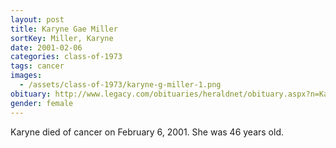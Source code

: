```yaml
---
layout: post
title: Karyne Gae Miller
sortKey: Miller, Karyne
date: 2001-02-06
categories: class-of-1973
tags: cancer
images:
  - /assets/class-of-1973/karyne-g-miller-1.png
obituary: http://www.legacy.com/obituaries/heraldnet/obituary.aspx?n=Karyne-Miller&pid=17500521
gender: female
---
```

Karyne died of cancer on February 6, 2001. She was 46 years old.

